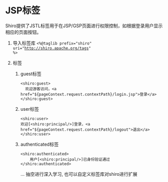 # JSP标签

Shiro提供了JSTL标签用于在JSP/GSP页面进行权限控制，如根据登录用户显示相应的页面按钮。

1. 导入标签库
 <code><%@taglib prefix="shiro" uri="http://shiro.apache.org/tags" %> </code>
 
 2. 标签
    1. guest标签
        ```
        <shiro:guest>  
          欢迎游客访问，<a href="${pageContext.request.contextPath}/login.jsp">登录</a>  
        </shiro:guest>  
        ```
    2. user标签
        ```
        <shiro:user>  
        欢迎[<shiro:principal/>]登录，<a href="${pageContext.request.contextPath}/logout">退出</a>  
        </shiro:user>   
        ```
    3. authenticated标签 
        ```
        <shiro:authenticated>  
            用户[<shiro:principal/>]已身份验证通过  
        </shiro:authenticated>   
        ```
        
        ...
        抽空进行深入学习,
        也可以自定义标签库对shiro进行扩展